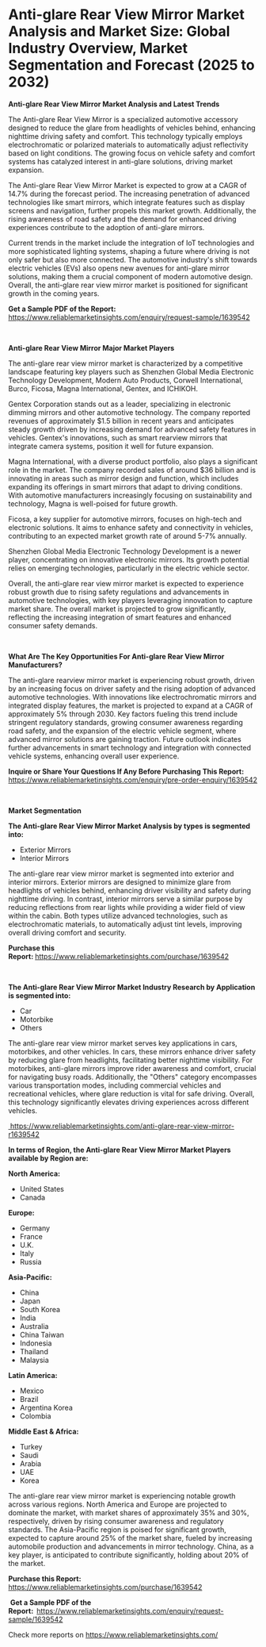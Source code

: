 <p><h1>Anti-glare Rear View Mirror Market Analysis and Market Size: Global Industry Overview, Market Segmentation and Forecast (2025 to 2032)</h1></p><p><strong>Anti-glare Rear View Mirror Market Analysis and Latest Trends</strong></p>
<p><p>The Anti-glare Rear View Mirror is a specialized automotive accessory designed to reduce the glare from headlights of vehicles behind, enhancing nighttime driving safety and comfort. This technology typically employs electrochromatic or polarized materials to automatically adjust reflectivity based on light conditions. The growing focus on vehicle safety and comfort systems has catalyzed interest in anti-glare solutions, driving market expansion.</p><p>The Anti-glare Rear View Mirror Market is expected to grow at a CAGR of 14.7% during the forecast period. The increasing penetration of advanced technologies like smart mirrors, which integrate features such as display screens and navigation, further propels this market growth. Additionally, the rising awareness of road safety and the demand for enhanced driving experiences contribute to the adoption of anti-glare mirrors. </p><p>Current trends in the market include the integration of IoT technologies and more sophisticated lighting systems, shaping a future where driving is not only safer but also more connected. The automotive industry's shift towards electric vehicles (EVs) also opens new avenues for anti-glare mirror solutions, making them a crucial component of modern automotive design. Overall, the anti-glare rear view mirror market is positioned for significant growth in the coming years.</p></p>
<p><strong>Get a Sample PDF of the Report:&nbsp;</strong> <a href="https://www.reliablemarketinsights.com/enquiry/request-sample/1639542?utm_campaign=1512&utm_medium=2&utm_source=Github&utm_content=ia&utm_term=01022025&utm_id=anti-glare-rear-view-mirror">https://www.reliablemarketinsights.com/enquiry/request-sample/1639542</a></p>
<p>&nbsp;</p>
<p><strong>Anti-glare Rear View Mirror Major Market Players</strong></p>
<p><p>The anti-glare rear view mirror market is characterized by a competitive landscape featuring key players such as Shenzhen Global Media Electronic Technology Development, Modern Auto Products, Corwell International, Burco, Ficosa, Magna International, Gentex, and ICHIKOH. </p><p>Gentex Corporation stands out as a leader, specializing in electronic dimming mirrors and other automotive technology. The company reported revenues of approximately $1.5 billion in recent years and anticipates steady growth driven by increasing demand for advanced safety features in vehicles. Gentex's innovations, such as smart rearview mirrors that integrate camera systems, position it well for future expansion.</p><p>Magna International, with a diverse product portfolio, also plays a significant role in the market. The company recorded sales of around $36 billion and is innovating in areas such as mirror design and function, which includes expanding its offerings in smart mirrors that adapt to driving conditions. With automotive manufacturers increasingly focusing on sustainability and technology, Magna is well-poised for future growth.</p><p>Ficosa, a key supplier for automotive mirrors, focuses on high-tech and electronic solutions. It aims to enhance safety and connectivity in vehicles, contributing to an expected market growth rate of around 5-7% annually. </p><p>Shenzhen Global Media Electronic Technology Development is a newer player, concentrating on innovative electronic mirrors. Its growth potential relies on emerging technologies, particularly in the electric vehicle sector.</p><p>Overall, the anti-glare rear view mirror market is expected to experience robust growth due to rising safety regulations and advancements in automotive technologies, with key players leveraging innovation to capture market share. The overall market is projected to grow significantly, reflecting the increasing integration of smart features and enhanced consumer safety demands.</p></p>
<p>&nbsp;</p>
<p><strong>What Are The Key Opportunities For Anti-glare Rear View Mirror Manufacturers?</strong></p>
<p><p>The anti-glare rearview mirror market is experiencing robust growth, driven by an increasing focus on driver safety and the rising adoption of advanced automotive technologies. With innovations like electrochromatic mirrors and integrated display features, the market is projected to expand at a CAGR of approximately 5% through 2030. Key factors fueling this trend include stringent regulatory standards, growing consumer awareness regarding road safety, and the expansion of the electric vehicle segment, where advanced mirror solutions are gaining traction. Future outlook indicates further advancements in smart technology and integration with connected vehicle systems, enhancing overall user experience.</p></p>
<p><strong>Inquire or Share Your Questions If Any Before Purchasing This Report:</strong> <a href="https://www.reliablemarketinsights.com/enquiry/pre-order-enquiry/1639542?utm_campaign=1512&utm_medium=2&utm_source=Github&utm_content=ia&utm_term=01022025&utm_id=anti-glare-rear-view-mirror">https://www.reliablemarketinsights.com/enquiry/pre-order-enquiry/1639542</a></p>
<p>&nbsp;</p>
<p><strong>Market Segmentation</strong></p>
<p><strong>The Anti-glare Rear View Mirror Market Analysis by types is segmented into:</strong></p>
<p><ul><li>Exterior Mirrors</li><li>Interior Mirrors</li></ul></p>
<p><p>The anti-glare rear view mirror market is segmented into exterior and interior mirrors. Exterior mirrors are designed to minimize glare from headlights of vehicles behind, enhancing driver visibility and safety during nighttime driving. In contrast, interior mirrors serve a similar purpose by reducing reflections from rear lights while providing a wider field of view within the cabin. Both types utilize advanced technologies, such as electrochromatic materials, to automatically adjust tint levels, improving overall driving comfort and security.</p></p>
<p><strong>Purchase this Report:&nbsp;</strong><a href="https://www.reliablemarketinsights.com/purchase/1639542?utm_campaign=1512&utm_medium=2&utm_source=Github&utm_content=ia&utm_term=01022025&utm_id=anti-glare-rear-view-mirror">https://www.reliablemarketinsights.com/purchase/1639542</a></p>
<p>&nbsp;</p>
<p><strong>The Anti-glare Rear View Mirror Market Industry Research by Application is segmented into:</strong></p>
<p><ul><li>Car</li><li>Motorbike</li><li>Others</li></ul></p>
<p><p>The anti-glare rear view mirror market serves key applications in cars, motorbikes, and other vehicles. In cars, these mirrors enhance driver safety by reducing glare from headlights, facilitating better nighttime visibility. For motorbikes, anti-glare mirrors improve rider awareness and comfort, crucial for navigating busy roads. Additionally, the "Others" category encompasses various transportation modes, including commercial vehicles and recreational vehicles, where glare reduction is vital for safe driving. Overall, this technology significantly elevates driving experiences across different vehicles.</p></p>
<p><a href="https://www.reliablemarketinsights.com/anti-glare-rear-view-mirror-r1639542?utm_campaign=1512&utm_medium=2&utm_source=Github&utm_content=ia&utm_term=01022025&utm_id=anti-glare-rear-view-mirror">&nbsp;https://www.reliablemarketinsights.com/anti-glare-rear-view-mirror-r1639542</a></p>
<p><strong>In terms of Region, the Anti-glare Rear View Mirror Market Players available by Region are:</strong></p>
<p>
    <p> <strong> North America: </strong>
        <ul>
            <li>United States</li>
            <li>Canada</li>
        </ul>
        </p> 
    <p> <strong> Europe: </strong>
        <ul>
            <li>Germany</li>
            <li>France</li>
            <li>U.K.</li>
            <li>Italy</li>
            <li>Russia</li>
        </ul>
        </p> 
    <p> <strong> Asia-Pacific: </strong>
        <ul>
            <li>China</li>
            <li>Japan</li>
            <li>South Korea</li>
            <li>India</li>
            <li>Australia</li>
            <li>China Taiwan</li>
            <li>Indonesia</li>
            <li>Thailand</li>
            <li>Malaysia</li>
        </ul>
        </p> 
    <p> <strong> Latin America: </strong>
        <ul>
            <li>Mexico</li>
            <li>Brazil</li>
            <li>Argentina Korea</li>
            <li>Colombia</li>
        </ul>
        </p> 
    <p> <strong> Middle East & Africa: </strong>
        <ul>
            <li>Turkey</li>
            <li>Saudi</li>
            <li>Arabia</li>
            <li>UAE</li>
            <li>Korea</li>
        </ul>
    </p>
    </p>
<p><p>The anti-glare rear view mirror market is experiencing notable growth across various regions. North America and Europe are projected to dominate the market, with market shares of approximately 35% and 30%, respectively, driven by rising consumer awareness and regulatory standards. The Asia-Pacific region is poised for significant growth, expected to capture around 25% of the market share, fueled by increasing automobile production and advancements in mirror technology. China, as a key player, is anticipated to contribute significantly, holding about 20% of the market.</p></p>
<p><strong>Purchase this Report: </strong><a href="https://www.reliablemarketinsights.com/purchase/1639542?utm_campaign=1512&utm_medium=2&utm_source=Github&utm_content=ia&utm_term=01022025&utm_id=anti-glare-rear-view-mirror">https://www.reliablemarketinsights.com/purchase/1639542</a></p>
<p>&nbsp;<strong>Get a Sample PDF of the Report:&nbsp;&nbsp;</strong><a href="https://www.reliablemarketinsights.com/enquiry/request-sample/1639542?utm_campaign=1512&utm_medium=2&utm_source=Github&utm_content=ia&utm_term=01022025&utm_id=anti-glare-rear-view-mirror">https://www.reliablemarketinsights.com/enquiry/request-sample/1639542</a></p>
<p><strong></strong></p>
<p>Check more reports on <a href="https://www.reliablemarketinsights.com/?utm_campaign=1512&utm_medium=2&utm_source=Github&utm_content=ia&utm_term=01022025&utm_id=anti-glare-rear-view-mirror">https://www.reliablemarketinsights.com/</a></p>